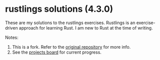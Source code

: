 # rustlings solutions (4.3.0)

These are my solutions to the rustlings exercises. Rustlings is an exercise-driven approach for learning Rust. I am new to Rust at the time of writing.

Notes:

1. This is a fork. Refer to the [original repository](https://github.com/rust-lang/rustlings) for more info.
2. See the [projects board](https://github.com/nathanesau/rustlings/projects/1) for current progress.
